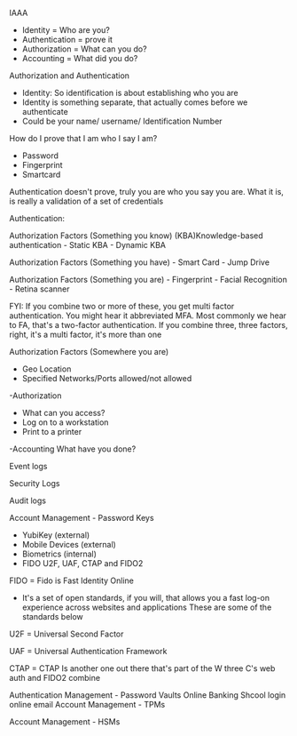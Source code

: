 IAAA
- Identity = Who are you?
- Authentication = prove it
- Authorization = What can you do?
- Accounting = What did you do?



Authorization and Authentication


- Identity: So identification is about establishing who you are
- Identity is something separate, that actually comes before we authenticate
- Could be your name/ username/ Identification Number

How do I prove that I am who I say I am?

- Password
- Fingerprint
- Smartcard

Authentication doesn't prove, truly you are who you say you are. What it is, is really a validation of a set of credentials

Authentication: 

Authorization Factors (Something you know)
(KBA)Knowledge-based authentication
    - Static KBA
    - Dynamic KBA

Authorization Factors (Something you have)
    - Smart Card
    - Jump Drive

Authorization Factors (Something you are)
    - Fingerprint
    - Facial Recognition
    - Retina scanner

FYI: If you combine two or more of these, you get multi factor authentication. You might hear it abbreviated MFA. Most commonly we hear to FA, that's a two-factor authentication. If you combine three, three factors, right, it's a multi factor, it's more than one


Authorization Factors (Somewhere you are)
- Geo Location
- Specified Networks/Ports allowed/not allowed


-Authorization
- What can you access?
- Log on to a workstation
- Print to a printer



-Accounting
What have you done?

Event logs

Security Logs

Audit logs


Account Management - Password Keys
- YubiKey (external)
- Mobile Devices (external)
- Biometrics (internal)
- FIDO U2F, UAF, CTAP and FIDO2

FIDO = Fido is Fast Identity Online
- It's a set of open standards, if you will, that allows you a fast log-on experience across websites and applications
These are some of the standards below

U2F = Universal Second Factor

UAF = Universal Authentication Framework

CTAP = CTAP Is another one out there that's part of the W three C's web auth and FIDO2 combine


Authentication Management - Password Vaults
                            Online Banking
                            Shcool login
                            online email
Account Management - TPMs

Account Management - HSMs




